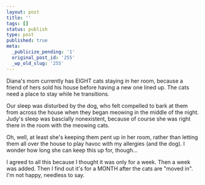 ```yaml
---
layout: post
title: ''
tags: []
status: publish
type: post
published: true
meta:
  _publicize_pending: '1'
  original_post_id: '255'
  _wp_old_slug: '255'
---
```

Diana's mom currently has EIGHT cats staying in her room, because a friend of hers sold his house before having a new one lined up.  The cats need a place to stay while he transitions.

Our sleep was disturbed by the dog, who felt compelled to bark at them from across the house when they began meowing in the middle of the night.  Judy's sleep was bascially nonexistent, because of course she was right there in the room with the meowing cats.

Oh, well, at least she's keeping them pent up in her room, rather than letting them all over the house to play havoc with my allergies (and the dog).  I wonder how long she can keep this up for, though...

I agreed to all this because I thought it was only for a week.  Then a week was added.  Then I find out it's for a MONTH after the cats are "moved in".  I'm not happy, needless to say.
